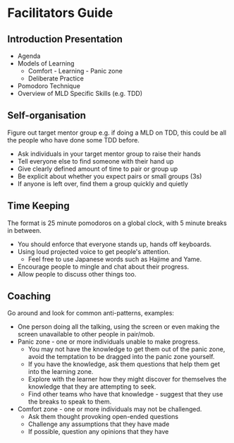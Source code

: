 # Facilitators Guide

## Introduction Presentation

- Agenda
- Models of Learning 
  - Comfort - Learning - Panic zone
  - Deliberate Practice
- Pomodoro Technique
- Overview of MLD Specific Skills (e.g. TDD)

## Self-organisation

Figure out target mentor group e.g. if doing a MLD on TDD, this could be all the people who have done some TDD before.

- Ask individuals in your target mentor group to raise their hands
- Tell everyone else to find someone with their hand up
- Give clearly defined amount of time to pair or group up
- Be explicit about whether you expect pairs or small groups (3s)
- If anyone is left over, find them a group quickly and quietly

## Time Keeping

The format is 25 minute pomodoros on a global clock, with 5 minute breaks in between.

- You should enforce that everyone stands up, hands off keyboards.
- Using loud projected voice to get people's attention. 
  - Feel free to use Japanese words such as Hajime and Yame.
- Encourage people to mingle and chat about their progress.
- Allow people to discuss other things too.

## Coaching

Go around and look for common anti-patterns, examples:

- One person doing all the talking, using the screen or even making the screen unavailable to other people in pair/mob.
- Panic zone - one or more individuals unable to make progress.
  - You may not have the knowledge to get them out of the panic zone, avoid the temptation to be dragged into the panic zone yourself.
  - If you have the knowledge, ask them questions that help them get into the learning zone.
  - Explore with the learner how they might discover for themselves the knowledge that they are attempting to seek.
  - Find other teams who have that knowledge - suggest that they use the breaks to speak to them.
- Comfort zone - one or more individuals may not be challenged.
  - Ask them thought provoking open-ended questions
  - Challenge any assumptions that they have made
  - If possible, question any opinions that they have

